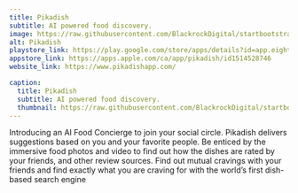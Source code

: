 ```yaml
---
title: Pikadish
subtitle: AI powered food discovery.
image: https://raw.githubusercontent.com/BlackrockDigital/startbootstrap-agency/master/src/assets/img/portfolio/01-full.jpg
alt: Pikadish
playstore_link: https://play.google.com/store/apps/details?id=app.eightit.pikadishapp
appstore_link: https://apps.apple.com/ca/app/pikadish/id1514528746
website_link: https://www.pikadishapp.com/

caption:
  title: Pikadish
  subtitle: AI powered food discovery.
  thumbnail: https://raw.githubusercontent.com/BlackrockDigital/startbootstrap-agency/master/src/assets/img/portfolio/01-thumbnail.jpg
---
```

Introducing an AI Food Concierge to join your social circle. Pikadish delivers suggestions based
on you and your favorite people.
Be enticed by the immersive food photos and video to find out how the dishes are rated by your
friends, and other review sources.
Find out mutual cravings with your friends and find exactly what you are craving for with the
world’s first dish-based search engine
